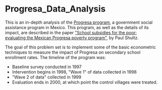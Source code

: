 # Progresa_Data_Analysis
This is an in-depth analysis of the [Progresa program](https://en.wikipedia.org/wiki/Oportunidades), a government social assistance program in Mexico. This program, as well as the details of its impact, are described in the paper ["School subsidies for the poor: evaluating the Mexican Progresa poverty program"](http://www.sciencedirect.com/science/article/pii/S0304387803001858), by Paul Shultz.

The goal of this problem set is to implement some of the basic econometric techniques to measure the impact of Progresa on secondary school enrollment rates. The timeline of the program was:
* Baseline survey conducted in 1997
* Intervention begins in 1998, "Wave 1" of data collected in 1998
* "Wave 2 of data" collected in 1999
* Evaluation ends in 2000, at which point the control villages were treated. 
